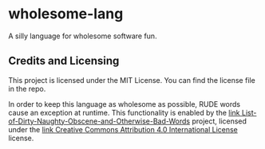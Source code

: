 # wholesome-lang
A silly language for wholesome software fun.

## Credits and Licensing
This project is licensed under the MIT License. You can find the license file in the repo.

In order to keep this language as wholesome as possible, RUDE words cause an exception at runtime.
This functionality is enabled by the [link List-of-Dirty-Naughty-Obscene-and-Otherwise-Bad-Words](https://github.com/LDNOOBW/List-of-Dirty-Naughty-Obscene-and-Otherwise-Bad-Words) project, licensed under the [link Creative Commons Attribution 4.0 International License](https://creativecommons.org/licenses/by/4.0/) license.
